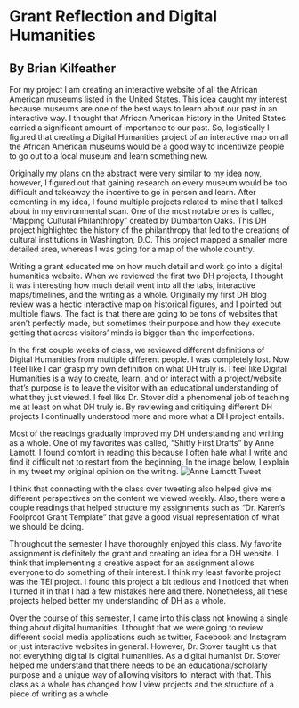 # Grant Reflection and Digital Humanities
## By Brian Kilfeather

For my project I am creating an interactive website of all the African American museums listed in the United States. This idea caught my interest because museums are one of the best ways to learn about our past in an interactive way. I thought that African American history in the United States carried a significant amount of importance to our past. So, logistically I figured that creating a Digital Humanities project of an interactive map on all the African American museums would be a good way to incentivize people to go out to a local museum and learn something new. 

Originally my plans on the abstract were very similar to my idea now, however, I figured out that gaining research on every museum would be too difficult and takeaway the incentive to go in person and learn. After cementing in my idea, I found multiple projects related to mine that I talked about in my environmental scan. One of the most notable ones is called, “Mapping Cultural Philanthropy” created by Dumbarton Oaks. This DH project highlighted the history of the philanthropy that led to the creations of cultural institutions in Washington, D.C. This project mapped a smaller more detailed area, whereas I was going for a map of the whole country. 

Writing a grant educated me on how much detail and work go into a digital humanities website. When we reviewed the first two DH projects, I thought it was interesting how much detail went into all the tabs, interactive maps/timelines, and the writing as a whole. Originally my first DH blog review was a hectic interactive map on historical figures, and I pointed out multiple flaws. The fact is that there are going to be tons of websites that aren’t perfectly made, but sometimes their purpose and how they execute getting that across visitors’ minds is bigger than the imperfections. 

In the first couple weeks of class, we reviewed different definitions of Digital Humanities from multiple different people. I was completely lost. Now I feel like I can grasp my own definition on what DH truly is. I feel like Digital Humanities is a way to create, learn, and or interact with a project/website that’s purpose is to leave the visitor with an educational understanding of what they just viewed. I feel like Dr. Stover did a phenomenal job of teaching me at least on what DH truly is. By reviewing and critiquing different DH projects I continually understood more and more what a DH project entails. 

Most of the readings gradually improved my DH understanding and writing as a whole. One of my favorites was called, “Shitty First Drafts” by Anne Lamott. I found comfort in reading this because I often hate what I write and find it difficult not to restart from the beginning. In the image below, I explain in my tweet my original opinion on the writing. ![Anne Lamott Tweet](https://bkilfeather.github.io/Brian-KilfeatherCNU/images/Anne.jpg)

I think that connecting with the class over tweeting also helped give me different perspectives on the content we viewed weekly. Also, there were a couple readings that helped structure my assignments such as “Dr. Karen’s Foolproof Grant Template” that gave a good visual representation of what we should be doing. 

Throughout the semester I have thoroughly enjoyed this class. My favorite assignment is definitely the grant and creating an idea for a DH website. I think that implementing a creative aspect for an assignment allows everyone to do something of their interest. I think my least favorite project was the TEI project. I found this project a bit tedious and I noticed that when I turned it in that I had a few mistakes here and there. Nonetheless, all these projects helped better my understanding of DH as a whole. 

Over the course of this semester, I came into this class not knowing a single thing about digital humanities. I thought that we were going to review different social media applications such as twitter, Facebook and Instagram or just interactive websites in general. However, Dr. Stover taught us that not everything digital is digital humanities. As a digital humanist Dr. Stover helped me understand that there needs to be an educational/scholarly purpose and a unique way of allowing visitors to interact with that. This class as a whole has changed how I view projects and the structure of a piece of writing as a whole.


